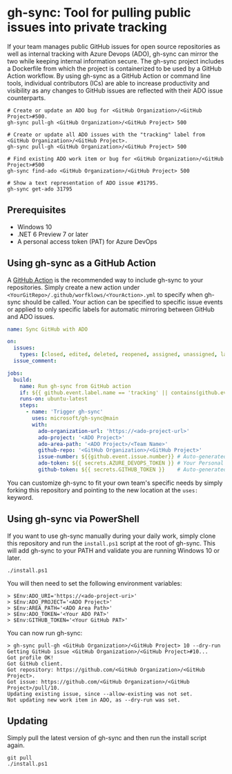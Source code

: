 # gh-sync: Tool for pulling public issues into private tracking

If your team manages public GitHub issues for open source repositories as well as internal tracking with Azure Devops (ADO), gh-sync can mirror the two while keeping internal information secure. The gh-sync project includes a Dockerfile from which the project is containerized to be used by a GitHub Action workflow. By using gh-sync as a GitHub Action or command line tools, individual contributors (ICs) are able to increase productivity and visibility as any changes to GitHub issues are reflected with their ADO issue counterparts.

```shell
# Create or update an ADO bug for <GitHub Organization>/<GitHub Project>#500.
gh-sync pull-gh <GitHub Organization>/<GitHub Project> 500

# Create or update all ADO issues with the "tracking" label from <GitHub Organization>/<GitHub Project>.
gh-sync pull-gh <GitHub Organization>/<GitHub Project> 500

# Find existing ADO work item or bug for <GitHub Organization>/<GitHub Project>#500
gh-sync find-ado <GitHub Organization>/<GitHub Project> 500

# Show a text representation of ADO issue #31795.
gh-sync get-ado 31795
```

## Prerequisites

- Windows 10
- .NET 6 Preview 7 or later
- A personal access token (PAT) for Azure DevOps

## Using gh-sync as a GitHub Action

A [GitHub Action](https://github.com/features/actions) is the recommended way to include gh-sync to your repositories. Simply create a new action under `<YourGitRepo>/.github/worfklows/<YourAction>.yml` to specify when gh-sync should be called. Your action can be specified to specific issue events or applied to only specific labels for automatic mirroring between GitHub and ADO issues.

```yml
name: Sync GitHub with ADO

on: 
  issues:
    types: [closed, edited, deleted, reopened, assigned, unassigned, labeled, unlabeled]
  issue_comment:

jobs:
  build:
    name: Run gh-sync from GitHub action
    if: ${{ github.event.label.name == 'tracking' || contains(github.event.issue.labels.*.name, 'tracking') }} # Filters out issues/events without the 'tracking' label
    runs-on: ubuntu-latest
    steps:
      - name: 'Trigger gh-sync'
        uses: microsoft/gh-sync@main
        with:
          ado-organization-url: 'https://<ado-project-url>'
          ado-project: '<ADO Project>'
          ado-area-path: '<ADO Project>/<Team Name>'
          github-repo: '<GitHub Organization>/<GitHub Project>'
          issue-number: ${{github.event.issue.number}} # Auto-generated from GitHub action
          ado-token: ${{ secrets.AZURE_DEVOPS_TOKEN }} # Your Personal Access Token (PAT)
          github-token: ${{ secrets.GITHUB_TOKEN }}    # Auto-generated from GitHub action
```

You can customize gh-sync to fit your own team's specific needs by simply forking this repository and pointing to the new location at the `uses:` keyword.

## Using gh-sync via PowerShell

If you want to use gh-sync manually during your daily work, simply clone this repository and run the `install.ps1` script at the root of gh-sync. This will add gh-sync to your PATH and validate you are running Windows 10 or later.

```pwsh
./install.ps1
```

You will then need to set the following environment variables:

```pwsh
> $Env:ADO_URI='https://<ado-project-uri>'
> $Env:ADO_PROJECT='<ADO Project>'
> $Env:AREA_PATH='<ADO Area Path>'
> $Env:ADO_TOKEN='<Your ADO PAT>'
> $Env:GITHUB_TOKEN='<Your GitHub PAT>'
```

You can now run gh-sync:

```pwsh
> gh-sync pull-gh <GitHub Organization>/<GitHub Project> 10 --dry-run
Getting GitHub issue <GitHub Organization>/<GitHub Project>#10...
Got profile OK!
Got GitHub client.
Got repository: https://github.com/<GitHub Organization>/<GitHub Project>.
Got issue: https://github.com/<GitHub Organization>/<GitHub Project>/pull/10.
Updating existing issue, since --allow-existing was not set.
Not updating new work item in ADO, as --dry-run was set.
```

## Updating

Simply pull the latest version of gh-sync and then run the install script again.

```pwsh
git pull
./install.ps1
```
